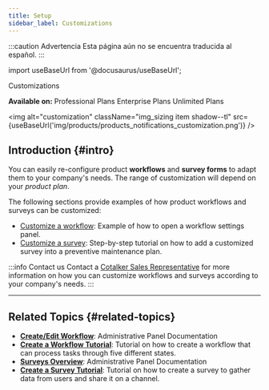 ```yaml
---
title: Setup
sidebar_label: Customizations
---
```


:::caution Advertencia
Esta página aún no se encuentra traducida al español.
:::


import useBaseUrl from '@docusaurus/useBaseUrl'; 

<span className="hero__title">Customizations</span>

**Available on:** <span className="badge badge--danger">Professional Plans</span> <span className="badge badge--info">Enterprise Plans</span> <span className="badge badge--warning">Unlimited Plans</span>
<br/>

<img alt="customization" className="img_sizing item shadow--tl" src={useBaseUrl('img/products/products_notifications_customization.png')} />
<br/>

## Introduction {#intro}

You can easily re-configure product **workflows** and **survey forms** to adapt them to your company's needs. The range of customization will depend on your _product plan_.

The following sections provide examples of how product workflows and surveys can be customized:

- [Customize a workflow](/docs/products/setup/customization_examples/workflow_cm): Example of how to open a workflow settings panel.
- [Customize a survey](/docs/products/setup/customization_examples/survey_pm): Step-by-step tutorial on how to add a customized survey into a preventive maintenance plan.

:::info Contact us
Contact a [Cotalker Sales Representative](/docs/support/commercial) for more information on how you can customize workflows and surveys according to your company's needs.
:::

---
## Related Topics {#related-topics}
- [**Create/Edit Workflow**](/docs/documentation/admin/workflows/settings_panels/workflow_create_edit): Administrative Panel Documentation
- [**Create a Workflow Tutorial**](/docs/tutorials/basic/create_state_machines): Tutorial on how to create a workflow that can process tasks through five different states.
- [**Surveys Overview**](/docs/documentation/admin/survey/survey_overview): Administrative Panel Documentation
- [**Create a Survey Tutorial**](/docs/tutorials/basic/create_survey): Tutorial on how to create a survey to gather data from users and share it on a channel.
